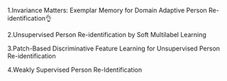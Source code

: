 1.Invariance Matters: Exemplar Memory for Domain Adaptive Person Re-identification:ok_hand:

2.Unsupervised Person Re-identification by Soft Multilabel Learning

3.Patch-Based Discriminative Feature Learning for Unsupervised Person Re-identification

4.Weakly Supervised Person Re-Identification
